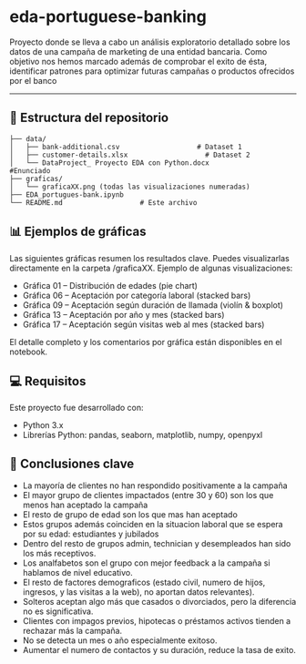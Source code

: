 # eda-portuguese-banking
Proyecto donde se lleva a cabo un análisis exploratorio detallado sobre los datos de una campaña de marketing de una entidad bancaria.  Como objetivo nos hemos marcado además de comprobar el exito de ésta, identificar patrones para optimizar futuras campañas o productos ofrecidos por el banco

---

## 📁 Estructura del repositorio

```
├── data/
│   ├── bank-additional.csv                   # Dataset 1
│   ├── customer-details.xlsx                   # Dataset 2
│   └── DataProject_ Proyecto EDA con Python.docx                    #Enunciado
├── graficas/
│   └── graficaXX.png (todas las visualizaciones numeradas)
├── EDA_portugues-bank.ipynb
└── README.md                   # Este archivo
```

## 📊 Ejemplos de gráficas

Las siguientes gráficas resumen los resultados clave. Puedes visualizarlas directamente en la carpeta /graficaXX.
Ejemplo de algunas visualizaciones:

- Gráfica 01 – Distribución de edades (pie chart)
- Gráfica 06 – Aceptación por categoría laboral (stacked bars)
- Gráfica 09 – Aceptación según duración de llamada (violín & boxplot)
- Gráfica 13 – Aceptación por año y mes (stacked bars)
- Gráfica 17 – Aceptación según visitas web al mes (stacked bars)

El detalle completo y los comentarios por gráfica están disponibles en el notebook.

## 💻 Requisitos
Este proyecto fue desarrollado con:
- Python 3.x
- Librerías Python: pandas, seaborn, matplotlib, numpy, openpyxl

## 📌 Conclusiones clave
- La mayoría de clientes no han respondido positivamente a la campaña
- El mayor grupo de clientes impactados (entre 30 y 60) son los que menos han aceptado la campaña 
- El resto de grupo de edad son los que mas han aceptado
- Estos grupos además coinciden en la situacion laboral que se espera por su edad:  estudiantes y jubilados
- Dentro del resto de grupos admin, technician y desempleados han sido los más receptivos.
- Los analfabetos son el grupo con mejor feedback a la campaña si hablamos de nivel educativo.
- El resto de factores demograficos (estado civil, numero de hijos, ingresos, y las visitas a la web), no aportan datos relevantes).
- Solteros aceptan algo más que casados o divorciados, pero la diferencia no es significativa.
- Clientes con impagos previos, hipotecas o préstamos activos tienden a rechazar más la campaña.
- No se detecta un mes o año especialmente exitoso.
- Aumentar el numero de contactos y su duración, reduce la tasa de exito.


